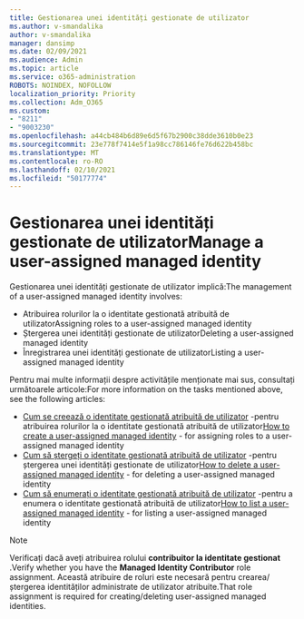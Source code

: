 ```yaml
---
title: Gestionarea unei identități gestionate de utilizator
ms.author: v-smandalika
author: v-smandalika
manager: dansimp
ms.date: 02/09/2021
ms.audience: Admin
ms.topic: article
ms.service: o365-administration
ROBOTS: NOINDEX, NOFOLLOW
localization_priority: Priority
ms.collection: Adm_O365
ms.custom:
- "8211"
- "9003230"
ms.openlocfilehash: a44cb484b6d89e6d5f67b2900c38dde3610b0e23
ms.sourcegitcommit: 23e778f7414e5f1a98cc786146fe76d622b458bc
ms.translationtype: MT
ms.contentlocale: ro-RO
ms.lasthandoff: 02/10/2021
ms.locfileid: "50177774"
---
```

# <a name="manage-a-user-assigned-managed-identity"></a><span data-ttu-id="8082c-102">Gestionarea unei identități gestionate de utilizator</span><span class="sxs-lookup"><span data-stu-id="8082c-102">Manage a user-assigned managed identity</span></span>

<span data-ttu-id="8082c-103">Gestionarea unei identități gestionate de utilizator implică:</span><span class="sxs-lookup"><span data-stu-id="8082c-103">The management of a user-assigned managed identity involves:</span></span>

- <span data-ttu-id="8082c-104">Atribuirea rolurilor la o identitate gestionată atribuită de utilizator</span><span class="sxs-lookup"><span data-stu-id="8082c-104">Assigning roles to a user-assigned managed identity</span></span>
- <span data-ttu-id="8082c-105">Ștergerea unei identități gestionate de utilizator</span><span class="sxs-lookup"><span data-stu-id="8082c-105">Deleting a user-assigned managed identity</span></span>
- <span data-ttu-id="8082c-106">Înregistrarea unei identități gestionate de utilizator</span><span class="sxs-lookup"><span data-stu-id="8082c-106">Listing a user-assigned managed identity</span></span>

<span data-ttu-id="8082c-107">Pentru mai multe informații despre activitățile menționate mai sus, consultați următoarele articole:</span><span class="sxs-lookup"><span data-stu-id="8082c-107">For more information on the tasks mentioned above, see the following articles:</span></span>

- <span data-ttu-id="8082c-108">[Cum se creează o identitate gestionată atribuită de utilizator](https://docs.microsoft.com/azure/active-directory/managed-identities-azure-resources/how-to-manage-ua-identity-portal) -pentru atribuirea rolurilor la o identitate gestionată atribuită de utilizator</span><span class="sxs-lookup"><span data-stu-id="8082c-108">[How to create a user-assigned managed identity](https://docs.microsoft.com/azure/active-directory/managed-identities-azure-resources/how-to-manage-ua-identity-portal) - for assigning roles to a user-assigned managed identity</span></span>
- <span data-ttu-id="8082c-109">[Cum să ștergeți o identitate gestionată atribuită de utilizator](https://docs.microsoft.com/azure/active-directory/managed-identities-azure-resources/how-to-manage-ua-identity-portal) -pentru ștergerea unei identități gestionate de utilizator</span><span class="sxs-lookup"><span data-stu-id="8082c-109">[How to delete a user-assigned managed identity](https://docs.microsoft.com/azure/active-directory/managed-identities-azure-resources/how-to-manage-ua-identity-portal) - for deleting a user-assigned managed identity</span></span>
- <span data-ttu-id="8082c-110">[Cum să enumerați o identitate gestionată atribuită de utilizator](https://docs.microsoft.com/azure/active-directory/managed-identities-azure-resources/how-to-manage-ua-identity-portal) -pentru a enumera o identitate gestionată atribuită de utilizator</span><span class="sxs-lookup"><span data-stu-id="8082c-110">[How to list a user-assigned managed identity](https://docs.microsoft.com/azure/active-directory/managed-identities-azure-resources/how-to-manage-ua-identity-portal) - for listing a user-assigned managed identity</span></span>

> [!NOTE]
> <span data-ttu-id="8082c-111">Verificați dacă aveți atribuirea rolului **contribuitor la identitate gestionat** .</span><span class="sxs-lookup"><span data-stu-id="8082c-111">Verify whether you have the **Managed Identity Contributor** role assignment.</span></span> <span data-ttu-id="8082c-112">Această atribuire de roluri este necesară pentru crearea/ștergerea identităților administrate de utilizator atribuite.</span><span class="sxs-lookup"><span data-stu-id="8082c-112">That role assignment is required for creating/deleting user-assigned managed identities.</span></span>
